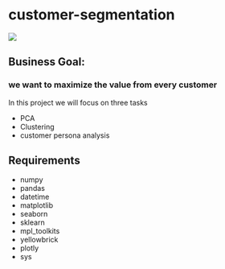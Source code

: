 # customer-segmentation
![](https://mswebappcdn.azureedge.net/episerverprod/580561b7653c477ebd7909a6c9465a72/435513bac8ab490dbfab4ac14a61e26b.png)
## Business Goal:
### we want to maximize the value from every customer
In this project we will focus on three tasks
- PCA
- Clustering
- customer persona analysis

## Requirements
- numpy
- pandas
- datetime
- matplotlib
- seaborn
- sklearn
- mpl_toolkits
- yellowbrick
- plotly
- sys



